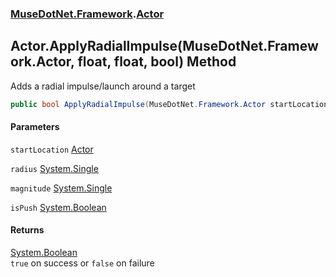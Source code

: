 ### [MuseDotNet.Framework](./MuseDotNet-Framework.md 'MuseDotNet.Framework').[Actor](./Actor.md 'MuseDotNet.Framework.Actor')
## Actor.ApplyRadialImpulse(MuseDotNet.Framework.Actor, float, float, bool) Method
Adds a radial impulse/launch around a target  
```csharp
public bool ApplyRadialImpulse(MuseDotNet.Framework.Actor startLocation, float radius, float magnitude, bool isPush=true);
```
#### Parameters
<a name='MuseDotNet-Framework-Actor-ApplyRadialImpulse(MuseDotNet-Framework-Actor_float_float_bool)-startLocation'></a>
`startLocation` [Actor](./Actor.md 'MuseDotNet.Framework.Actor')  
  
<a name='MuseDotNet-Framework-Actor-ApplyRadialImpulse(MuseDotNet-Framework-Actor_float_float_bool)-radius'></a>
`radius` [System.Single](https://docs.microsoft.com/en-us/dotnet/api/System.Single 'System.Single')  
  
<a name='MuseDotNet-Framework-Actor-ApplyRadialImpulse(MuseDotNet-Framework-Actor_float_float_bool)-magnitude'></a>
`magnitude` [System.Single](https://docs.microsoft.com/en-us/dotnet/api/System.Single 'System.Single')  
  
<a name='MuseDotNet-Framework-Actor-ApplyRadialImpulse(MuseDotNet-Framework-Actor_float_float_bool)-isPush'></a>
`isPush` [System.Boolean](https://docs.microsoft.com/en-us/dotnet/api/System.Boolean 'System.Boolean')  
  
#### Returns
[System.Boolean](https://docs.microsoft.com/en-us/dotnet/api/System.Boolean 'System.Boolean')  
`true` on success or `false` on failure  
